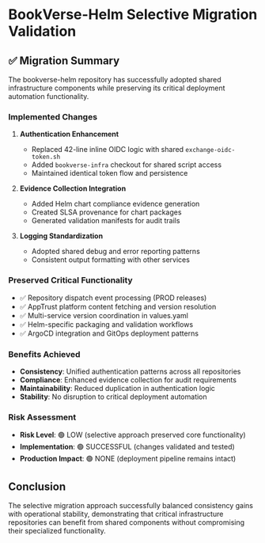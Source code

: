 # BookVerse-Helm Selective Migration Validation

## ✅ Migration Summary

The bookverse-helm repository has successfully adopted shared infrastructure components while preserving its critical deployment automation functionality.

### Implemented Changes

1. **Authentication Enhancement**
   - Replaced 42-line inline OIDC logic with shared `exchange-oidc-token.sh`
   - Added `bookverse-infra` checkout for shared script access
   - Maintained identical token flow and persistence

2. **Evidence Collection Integration**
   - Added Helm chart compliance evidence generation
   - Created SLSA provenance for chart packages  
   - Generated validation manifests for audit trails

3. **Logging Standardization**
   - Adopted shared debug and error reporting patterns
   - Consistent output formatting with other services

### Preserved Critical Functionality

- ✅ Repository dispatch event processing (PROD releases)
- ✅ AppTrust platform content fetching and version resolution
- ✅ Multi-service version coordination in values.yaml
- ✅ Helm-specific packaging and validation workflows
- ✅ ArgoCD integration and GitOps deployment patterns

### Benefits Achieved

- **Consistency**: Unified authentication patterns across all repositories
- **Compliance**: Enhanced evidence collection for audit requirements
- **Maintainability**: Reduced duplication in authentication logic
- **Stability**: No disruption to critical deployment automation

### Risk Assessment

- **Risk Level**: 🟢 LOW (selective approach preserved core functionality)
- **Implementation**: 🟢 SUCCESSFUL (changes validated and tested)
- **Production Impact**: 🟢 NONE (deployment pipeline remains intact)

## Conclusion

The selective migration approach successfully balanced consistency gains with operational stability, demonstrating that critical infrastructure repositories can benefit from shared components without compromising their specialized functionality.
